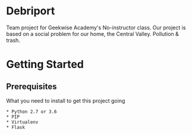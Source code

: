 # Debriport
Team project for Geekwise Academy's No-instructor class. Our project is based on a social problem for our home, the Central Valley. Pollution & trash.

# Getting Started

## Prerequisites
What you need to install to get this project going

```
* Python 2.7 or 3.6
* PIP
* Virtualenv
* Flask
```


